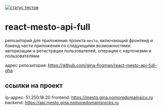 [![статус тестов](../../actions/workflows/tests.yml/badge.svg)](../../actions/workflows/tests.yml)

# react-mesto-api-full
репозиторий для приложения проекта `mesto`, включающий фронтенд и бэкенд части приложения со следующими возможностями: авторизации и регистрации пользователей, операции с карточками и пользователями 

адрес репозитория: https://github.com/gina-frigman/react-mesto-api-full-gha

## ссылки на проект

ip-адрес: 51.250.18.20
frontend: https://mesto.gina.nomoredomainsicu.ru
backend: https://api.mesto.gina.nomoredomainsrocks.ru
